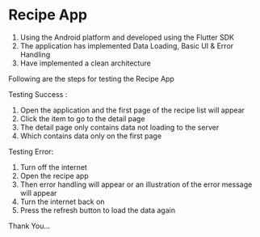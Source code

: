 # Recipe App

1. Using the Android platform and developed using the Flutter SDK
2. The application has implemented Data Loading, Basic UI & Error Handling
3. Have implemented a clean architecture

Following are the steps for testing the Recipe App

Testing Success :
1. Open the application and the first page of the recipe list will appear
2. Click the item to go to the detail page
3. The detail page only contains data not loading to the server
4. Which contains data only on the first page

Testing Error:
1. Turn off the internet
2. Open the recipe app
3. Then error handling will appear or an illustration of the error message will appear
4. Turn the internet back on
5. Press the refresh button to load the data again

Thank You...
